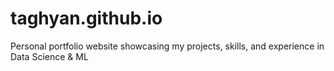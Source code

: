 # taghyan.github.io
Personal portfolio website showcasing my projects, skills, and experience in Data Science &amp; ML

